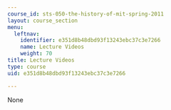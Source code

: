 ```yaml
---
course_id: sts-050-the-history-of-mit-spring-2011
layout: course_section
menu:
  leftnav:
    identifier: e351d8b48dbd93f13243ebc37c3e7266
    name: Lecture Videos
    weight: 70
title: Lecture Videos
type: course
uid: e351d8b48dbd93f13243ebc37c3e7266

---
```

None